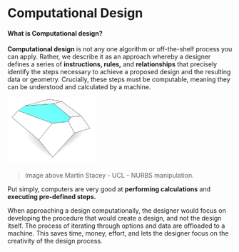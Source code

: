 # Computational Design

#### What is Computational design? 

**Computational design** is not any one algorithm or off-the-shelf process you can apply. Rather, we describe it as an approach whereby a designer defines a series of **instructions, rules,** and **relationships** that precisely identify the steps necessary to achieve a proposed design and the resulting data or geometry. Crucially, these steps must be computable, meaning they can be understood and calculated by a machine.

<img src="../assets/intro/compdesign.gif" style="width:200px;"/>

>Image above Martin Stacey - UCL - NURBS manipulation. 

Put simply, computers are very good at **performing calculations** and **executing pre-defined steps.**

When approaching a design computationally, the designer would focus on developing the procedure that would create a design, and not the design itself. The process of iterating through options and data are offloaded to a machine. This saves time, money, effort, and lets the designer focus on the creativity of the design process.
